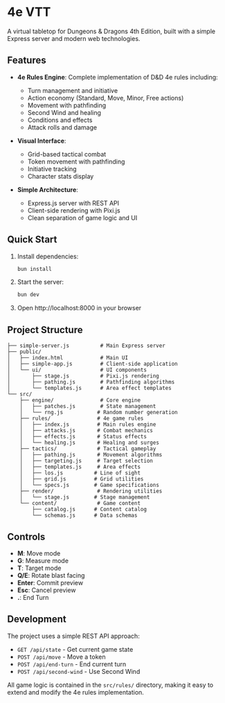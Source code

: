 # 4e VTT

A virtual tabletop for Dungeons & Dragons 4th Edition, built with a simple Express server and modern web technologies.

## Features

- **4e Rules Engine**: Complete implementation of D&D 4e rules including:
  - Turn management and initiative
  - Action economy (Standard, Move, Minor, Free actions)
  - Movement with pathfinding
  - Second Wind and healing
  - Conditions and effects
  - Attack rolls and damage

- **Visual Interface**: 
  - Grid-based tactical combat
  - Token movement with pathfinding
  - Initiative tracking
  - Character stats display

- **Simple Architecture**:
  - Express.js server with REST API
  - Client-side rendering with Pixi.js
  - Clean separation of game logic and UI

## Quick Start

1. Install dependencies:
   ```bash
   bun install
   ```

2. Start the server:
   ```bash
   bun dev
   ```

3. Open http://localhost:8000 in your browser

## Project Structure

```
├── simple-server.js          # Main Express server
├── public/
│   ├── index.html            # Main UI
│   ├── simple-app.js         # Client-side application
│   └── ui/                   # UI components
│       ├── stage.js          # Pixi.js rendering
│       ├── pathing.js        # Pathfinding algorithms
│       └── templates.js      # Area effect templates
└── src/
    ├── engine/               # Core engine
    │   ├── patches.js        # State management
    │   └── rng.js           # Random number generation
    ├── rules/               # 4e game rules
    │   ├── index.js         # Main rules engine
    │   ├── attacks.js       # Combat mechanics
    │   ├── effects.js       # Status effects
    │   └── healing.js       # Healing and surges
    ├── tactics/             # Tactical gameplay
    │   ├── pathing.js       # Movement algorithms
    │   ├── targeting.js     # Target selection
    │   ├── templates.js     # Area effects
    │   ├── los.js          # Line of sight
    │   ├── grid.js         # Grid utilities
    │   └── specs.js        # Game specifications
    ├── render/              # Rendering utilities
    │   └── stage.js        # Stage management
    └── content/             # Game content
        ├── catalog.js      # Content catalog
        └── schemas.js      # Data schemas
```

## Controls

- **M**: Move mode
- **G**: Measure mode  
- **T**: Target mode
- **Q/E**: Rotate blast facing
- **Enter**: Commit preview
- **Esc**: Cancel preview
- **.**: End Turn

## Development

The project uses a simple REST API approach:

- `GET /api/state` - Get current game state
- `POST /api/move` - Move a token
- `POST /api/end-turn` - End current turn
- `POST /api/second-wind` - Use Second Wind

All game logic is contained in the `src/rules/` directory, making it easy to extend and modify the 4e rules implementation.

